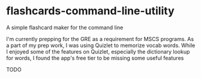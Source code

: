 # flashcards-command-line-utility
A simple flashcard maker for the command line 

I'm currently prepping for the GRE as a requirement for MSCS programs. As a part of my prep work, I was using Quizlet to memorize vocab words. While I enjoyed some of the features on Quizlet, especially the dictionary lookup for words, I found the app's free tier to be missing some useful features 

TODO

